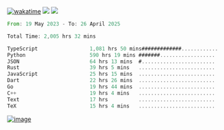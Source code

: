 [![wakatime](https://wakatime.com/badge/user/00eead22-fb14-4dd0-ab8a-3625cafbd50d.svg)](https://wakatime.com/@00eead22-fb14-4dd0-ab8a-3625cafbd50d)
![](https://komarev.com/ghpvc/?username=flatypus)
![](https://pixel.flatypus.me/flatypus?type=tracker)
<!--START_SECTION:waka-->

```rust
From: 19 May 2023 - To: 26 April 2025

Total Time: 2,005 hrs 32 mins

TypeScript                 1,081 hrs 50 mins#############............   53.65 %
Python                     590 hrs 19 mins #######..................   29.27 %
JSON                       64 hrs 13 mins  #........................   03.18 %
Rust                       39 hrs 5 mins   .........................   01.94 %
JavaScript                 25 hrs 15 mins  .........................   01.25 %
Dart                       22 hrs 26 mins  .........................   01.11 %
Go                         19 hrs 44 mins  .........................   00.98 %
C++                        19 hrs 4 mins   .........................   00.95 %
Text                       17 hrs          .........................   00.84 %
TeX                        15 hrs 4 mins   .........................   00.75 %
```

<!--END_SECTION:waka-->
[<img alt="image" src="https://github.com/flatypus/flatypus/assets/68029599/0a302dc1-501c-43a0-ae8d-37ec4817f3bd">](https://flatypus.me)


